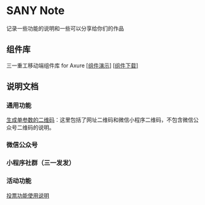 # SANY Note

记录一些功能的说明和一些可以分享给你们的作品

## 组件库

 三一重工移动端组件库 for Axure [[组件演示]](https://github.com/sunq90/SANYMobileLibrary4Axure) [[组件下载]](https://axhub.im/pro/e5442b4ced54fd11)

## 说明文档

### 通用功能

[生成单参数的二维码](https://github.com/sunq90/sanynote/blob/master/general/mdQR.md)：这里包括了网址二维码和微信小程序二维码，不包含微信公众号二维码的说明。

### 微信公众号



### 小程序社群（三一发发）



### 活动功能

[投票功能使用说明](https://github.com/sunq90/sanynote/blob/master/wechat/vote.md)
